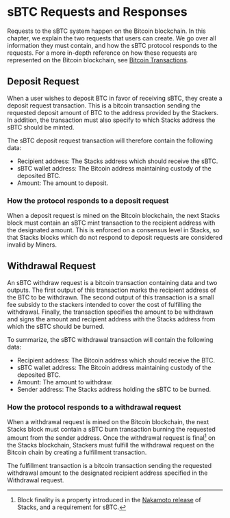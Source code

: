 # sBTC Requests and Responses
Requests to the sBTC system happen on the Bitcoin blockchain. In this chapter, we explain the two requests that users can create. We go over all information they must contain, and how the sBTC protocol responds to the requests.
For a more in-depth reference on how these requests are represented on the Bitcoin blockchain, see [Bitcoin Transactions](./sbtc-operations/bitcoin-transactions.md).

## Deposit Request
When a user wishes to deposit BTC in favor of receiving sBTC, they create a deposit request transaction.
This is a bitcoin transaction sending the requested deposit amount of BTC to the address provided by the Stackers.
In addition, the transaction must also specify to which Stacks address the sBTC should be minted.

The sBTC deposit request transaction will therefore contain the following data:

* Recipient address: The Stacks address which should receive the sBTC.
* sBTC wallet address: The Bitcoin address maintaining custody of the deposited BTC.
* Amount: The amount to deposit.

### How the protocol responds to a deposit request
When a deposit request is mined on the Bitcoin blockchain, the next Stacks block must contain an sBTC mint transaction to the recipient address with the designated amount.
This is enforced on a consensus level in Stacks, so that Stacks blocks which do not respond to deposit requests are considered invalid by Miners.

## Withdrawal Request
An sBTC withdraw request is a bitcoin transaction containing data and two outputs.
The first output of this transaction marks the recipient address of the BTC to be withdrawn.
The second output of this transaction is a small fee subsidy to the stackers intended to cover the cost of fulfilling the withdrawal.
Finally, the transaction specifies the amount to be withdrawn and signs the amount and recipient address with the Stacks address from which the sBTC should be burned.

To summarize, the sBTC withdrawal transaction will contain the following data:

* Recipient address: The Bitcoin address which should receive the BTC.
* sBTC wallet address: The Bitcoin address maintaining custody of the deposited BTC.
* Amount: The amount to withdraw.
* Sender address: The Stacks address holding the sBTC to be burned.

### How the protocol responds to a withdrawal request
When a withdrawal request is mined on the Bitcoin blockchain, the next Stacks block must contain a sBTC burn transaction burning the requested amount from the sender address.
Once the withdrawal request is final[^1] on the Stacks blockchain, Stackers must fulfill the withdrawal request on the Bitcoin chain by creating a fulfillment transaction.

The fulfillment transaction is a bitcoin transaction sending the requested withdrawal amount to the designated recipient address specified in the Withdrawal request.

[^1]: Block finality is a property introduced in the [Nakamoto release](https://stx.is/nakamoto) of Stacks, and a requirement for sBTC.
